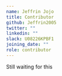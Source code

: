 ```yaml
---
name: Jeffrin Jojo
title: Contributor
github: Jeffrin2005
twitter: ""
linkedin: ""
slack: U08226KPBF1
joining_date: ""
role: contributor
---
```


Still waiting for this
